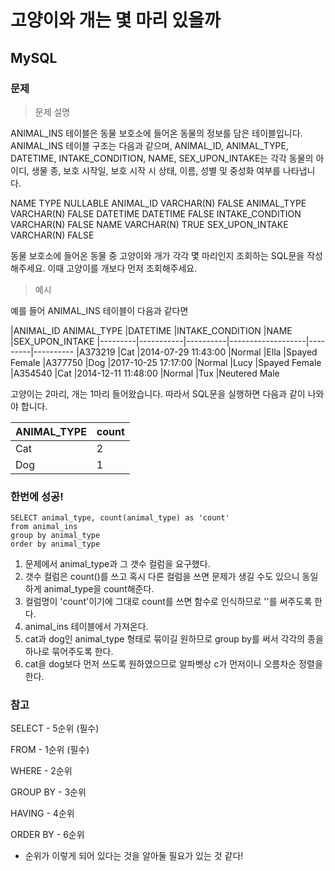 # 고양이와 개는 몇 마리 있을까
## MySQL
### 문제
> 문제 설명

ANIMAL_INS 테이블은 동물 보호소에 들어온 동물의 정보를 담은 테이블입니다. ANIMAL_INS 테이블 구조는 다음과 같으며, ANIMAL_ID, ANIMAL_TYPE, DATETIME, INTAKE_CONDITION, NAME, SEX_UPON_INTAKE는 각각 동물의 아이디, 생물 종, 보호 시작일, 보호 시작 시 상태, 이름, 성별 및 중성화 여부를 나타냅니다.

NAME	TYPE	NULLABLE
ANIMAL_ID	VARCHAR(N)	FALSE
ANIMAL_TYPE	VARCHAR(N)	FALSE
DATETIME	DATETIME	FALSE
INTAKE_CONDITION	VARCHAR(N)	FALSE
NAME	VARCHAR(N)	TRUE
SEX_UPON_INTAKE	VARCHAR(N)	FALSE

동물 보호소에 들어온 동물 중 고양이와 개가 각각 몇 마리인지 조회하는 SQL문을 작성해주세요. 이때 고양이를 개보다 먼저 조회해주세요.

> 예시

예를 들어 ANIMAL_INS 테이블이 다음과 같다면

|ANIMAL_ID	ANIMAL_TYPE	|DATETIME	|INTAKE_CONDITION	|NAME	|SEX_UPON_INTAKE
|---------|-----------|----------|-------------------|---------|----------
|A373219	|Cat	|2014-07-29 11:43:00	|Normal	|Ella	|Spayed Female
|A377750	|Dog	|2017-10-25 17:17:00	|Normal	|Lucy	|Spayed Female
|A354540	|Cat	|2014-12-11 11:48:00	|Normal	|Tux	|Neutered Male

고양이는 2마리, 개는 1마리 들어왔습니다. 따라서 SQL문을 실행하면 다음과 같이 나와야 합니다.

|ANIMAL_TYPE	|count
|------------|-------
|Cat	|2
|Dog	|1

### 한번에 성공!
```
SELECT animal_type, count(animal_type) as 'count'
from animal_ins
group by animal_type
order by animal_type
```
1. 문제에서 animal_type과 그 갯수 컬럼을 요구했다.
2. 갯수 컬럼은 count()를 쓰고 혹시 다른 컬럼을 쓰면 문제가 생길 수도 있으니 동일하게 animal_type을 count해준다.
3. 컬럼명이 'count'이기에 그대로 count를 쓰면 함수로 인식하므로 ''를 써주도록 한다.
4. animal_ins 테이블에서 가져온다.
5. cat과 dog인 animal_type 형태로 묶이길 원하므로 group by를 써서 각각의 종을 하나로 묶어주도록 한다.
6. cat을 dog보다 먼저 쓰도록 원하였으므로 알파벳상 c가 먼저이니 오름차순 정렬을 한다.

### 참고
SELECT - 5순위 (필수)

FROM - 1순위 (필수)

WHERE - 2순위

GROUP BY - 3순위

HAVING - 4순위

ORDER BY - 6순위
- 순위가 이렇게 되어 있다는 것을 알아둘 필요가 있는 것 같다!